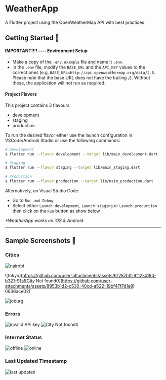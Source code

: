 # WeatherApp

A Flutter project using the OpenWeatherMap API with best practices.

## Getting Started 🚀

#### IMPORTANT!!!! ---- Environment Setup

- Make a copy of the `.env.example` file and name it `.env`.
- In the `.env` file, modify the `BASE_URL` and the `API_KEY` values to the correct ones (e.g. `BASE_URL=http://api.openweathermap.org/data/2.5`. Please note that the base URL does not have the trailing `/`). Without these, the application will not run as required.

#### Project Flavors

This project contains 3 flavours:

- development
- staging
- production

To run the desired flavor either use the launch configuration in VSCode/Android Studio or use the following commands:

```sh
# Development
$ flutter run --flavor development --target lib/main_development.dart

# Staging
$ flutter run --flavor staging --target lib/main_staging.dart

# Production
$ flutter run --flavor production --target lib/main_production.dart
```

Alternatively, on Visual Studio Code:

- Go to `Run and Debug`
- Select either `Launch development`, `Launch staging` or `Launch production` then click on the `Run` button as show below

_\*WeatherApp works on iOS & Android._

---

## Sample Screenshots 📲

### Cities

![nairobi](https://github.com/user-attachments/assets/eb33d412-82fd-4baa-866b-0c4c20bf1c13)

![tokyo](https://github.com/user-attachments/assets/61287bff-9f12-418d-b321-91a![City Not found0](https://github.com/user-attachments/assets/8953b1d2-c530-40cd-a522-19bf47f7d1a9)
0636ace02)

![joburg](https://github.com/user-attachments/assets/655785f6-65ec-44b8-b1e2-43a9ba460b9e)

### Errors

![invalid API key](https://github.com/user-attachments/assets/8ef03b9a-4da4-4c7c-bc39-87770e24c7b4)
![City Not found0](https://github.com/user-attachments/assets/b51b7a10-5ab0-426f-9960-be54b5c752f4)

### Internet Status

![offline](https://github.com/user-attachments/assets/f44011de-e3b1-4a9c-955b-a3ebd429d48f)
![online](https://github.com/user-attachments/assets/d2bba7b9-959b-4ff3-ab8c-8b6b05a25061)

### Last Updated Timestamp

![last updated](https://github.com/user-attachments/assets/166b67b9-f2ec-4627-8ad1-412b5570d36d)
